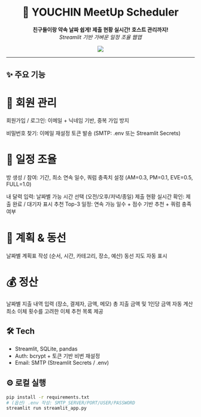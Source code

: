 <h1 align="center">📅 YOUCHIN MeetUp Scheduler</h1>
<p align="center">
  <b>친구들이랑 약속 날짜 쉽게! 제출 현황 실시간! 호스트 관리까지!</b><br>
  <i>Streamlit 기반 가벼운 일정 조율 웹앱</i>
</p>

<p align="center">
  <a href="https://meetup-app-nw8zmjuzw7sc88fh9sduxs.streamlit.app">
    <img src="https://img.shields.io/badge/🚀%20Open%20the%20App-Streamlit-blueviolet?style=for-the-badge">
  </a>
</p>

---

## ✨ 주요 기능
# 👥 회원 관리
회원가입 / 로그인: 이메일 + 닉네임 기반, 중복 가입 방지

비밀번호 찾기: 이메일 재설정 토큰 발송 (SMTP: .env 또는 Streamlit Secrets)

# 📅 일정 조율
방 생성 / 참여: 기간, 최소 연속 일수, 쿼럼 충족치 설정 (AM=0.3, PM=0.1, EVE=0.5, FULL=1.0)

내 달력 입력: 날짜별 가능 시간 선택 (오전/오후/저녁/종일)
제출 현황 실시간 확인: 제출 완료 / 대기자 표시
추천 Top-3 일정: 연속 가능 일수 + 점수 기반 추천 + 쿼럼 충족 여부

# 📍 계획 & 동선
날짜별 계획표 작성 (순서, 시간, 카테고리, 장소, 예산)
동선 지도 자동 표시

# 💰 정산
날짜별 지출 내역 입력 (장소, 결제자, 금액, 메모)
총 지출 금액 및 1인당 금액 자동 계산
최소 이체 횟수를 고려한 이체 추천 목록 제공


## 🛠 Tech
- Streamlit, SQLite, pandas
- Auth: bcrypt + 토큰 기반 비번 재설정
- Email: SMTP (Streamlit Secrets / .env)

## ⚙️ 로컬 실행
```bash
pip install -r requirements.txt
# (옵션) .env 작성: SMTP_SERVER/PORT/USER/PASSWORD
streamlit run streamlit_app.py
